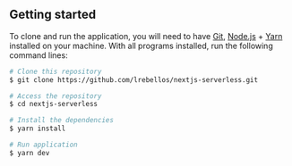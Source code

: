 ## Getting started

To clone and run the application, you will need to have [Git](https://git-scm.com), [Node.js](https://nodejs.org) + [Yarn](https://yarnpkg.com) installed on your machine. With all programs installed, run the following command lines:


```bash
# Clone this repository
$ git clone https://github.com/lrebellos/nextjs-serverless.git

# Access the repository
$ cd nextjs-serverless

# Install the dependencies
$ yarn install

# Run application
$ yarn dev
```
